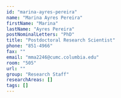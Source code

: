 ```yaml
---
id: "marina-ayres-pereira"
name: "Marina Ayres Pereira"
firstName: "Marina"
lastName: "Ayres Pereira"
postNominalLetters: "PhD"
title: "Postdoctoral Research Scientist"
phone: "851-4966"
fax: ""
email: "mma2246@cumc.columbia.edu"
room: "505"
url: ""
group: "Research Staff"
researchAreas: []
tags: []
---
```

